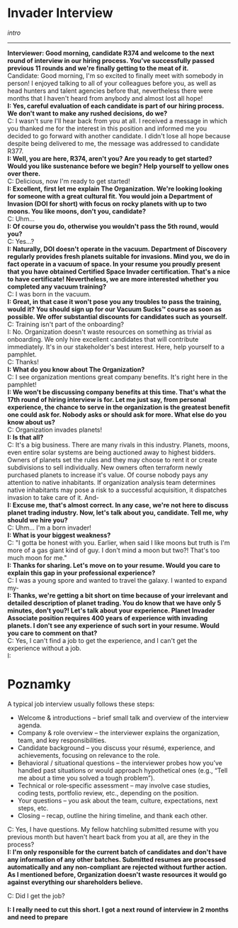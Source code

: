 # Invader Interview

*intro*

---

**Interviewer: Good morning, candidate R374 and welcome to the next round of interview in our hiring process. You've successfully passed previous 11 rounds and we're finally getting to the meat of it.**  
Candidate: Good morning, I'm so excited to finally meet with somebody in person! I enjoyed talking to all of your colleagues before you, as well as head hunters and talent agencies before that, nevertheless there were months that I haven't heard from anybody and almost lost all hope!  
**I: Yes, careful evaluation of each candidate is part of our hiring process. We don't want to make any rushed decisions, do we?**  
C: I wasn't sure I'll hear back from you at all. I received a message in which you thanked me for the interest in this position and informed me you decided to go forward with another candidate. I didn't lose all hope because despite being delivered to me, the message was addressed to candidate R377.     
**I: Well, you are here, R374, aren't you? Are you ready to get started? Would you like sustenance before we begin? Help yourself to yellow ones over there.**  
C: Delicious, now I'm ready to get started!   
**I: Excellent, first let me explain The Organization. We're looking looking for someone with a great cultural fit. You would join a Department of Invasion (DOI for short) with focus on rocky planets with up to two moons. You like moons, don't you, candidate?**   
C: Uhm…   
**I: Of course you do, otherwise you wouldn't pass the 5th round, would you?**   
C: Yes…?    
**I: Naturally, DOI doesn't operate in the vacuum. Department of Discovery regularly provides fresh planets suitable for invasions. Mind you, we do in fact operate in a vacuum of space. In your resume you proudly present that you have obtained Certified Space Invader certification. That's a nice to have certificate! Nevertheless, we are more interested whether you completed any vacuum training?**   
C: I was born in the vacuum.   
**I: Great, in that case it won't pose you any troubles to pass the training, would it? You should sign up for our Vacuum Sucks™ course as soon as possible. We offer substantial discounts for candidates such as yourself.**   
C: Training isn't part of the onboarding?   
I: No. Organization doesn't waste resources on something as trivial as onboarding. We only hire excellent candidates that will contribute immediately. It's in our stakeholder's best interest. Here, help yourself to a pamphlet.   
C: Thanks!   
**I: What do you know about The Organization?**   
C: I see organization mentions great company benefits. It's right here in the pamphlet!   
**I: We won't be discussing company benefits at this time. That's what the 17th round of hiring interview is for. Let me just say, from personal experience, the chance to serve in the organization is the greatest benefit one could ask for. Nobody asks or should ask for more. What else do you know about us?**   
C: Organization invades planets!   
**I: Is that all?**  
C: It's a big business. There are many rivals in this industry. Planets, moons, even entire solar systems are being auctioned away to highest bidders. Owners of planets set the rules and they may choose to rent it or create subdivisions to sell individually. New owners often terraform newly purchased planets to increase it's value. Of course nobody pays any attention to native inhabitants. If organization analysis team determines native inhabitants may pose a risk to a successful acquisition, it dispatches invasion to take care of it. And-   
**I: Excuse me, that's almost correct. In any case, we're not here to discuss planet trading industry. Now, let's talk about you, candidate. Tell me, why should we hire you?**   
C: Uhm… I'm a born invader!   
**I: What is your biggest weakness?**   
C: "I gotta be honest with you. Earlier, when said I like moons but truth is I'm more of a gas giant kind of guy. I don't mind a moon but two?! That's too much moon for me."   
**I: Thanks for sharing. Let's move on to your resume. Would you care to explain this gap in your professional experience?**   
C: I was a young spore and wanted to travel the galaxy. I wanted to expand my-   
**I: Thanks, we're getting a bit short on time because of your irrelevant and detailed description of planet trading. You do know that we have only 5 minutes, don't you?! Let's talk about your experience. Planet Invader Associate position requires 400 years of experience with invading planets. I don't see any experience of such sort in your resume. Would you care to comment on that?**   
C: Yes, I can't find a job to get the experience, and I can't get the experience without a job.   
I:    

# Poznamky

A typical job interview usually follows these steps:   

- Welcome & introductions – brief small talk and overview of the interview agenda.   
- Company & role overview – the interviewer explains the organization, team, and key responsibilities.   
- Candidate background – you discuss your résumé, experience, and achievements, focusing on relevance to the role.   
- Behavioral / situational questions – the interviewer probes how you’ve handled past situations or would approach hypothetical ones (e.g., “Tell me about a time you solved a tough problem”).   
- Technical or role‑specific assessment – may involve case studies, coding tests, portfolio review, etc., depending on the position.   
- Your questions – you ask about the team, culture, expectations, next steps, etc.   
- Closing – recap, outline the hiring timeline, and thank each other.   





C: Yes, I have questions. My fellow hatchling submitted resume with you previous month but haven't heart back from you at all, are they in the process?   
**I: I'm only responsible for the current batch of candidates and don't have any information of any other batches. Submitted resumes are processed automatically and any non-compliant are rejected without further action. As I mentioned before, Organization doesn't waste resources it would go against everything our shareholders believe.**   



C: Did I get the job?   



**I: I really need to cut this short. I got a next round of interview in 2 months and need to prepare**   
